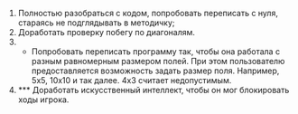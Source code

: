 1. Полностью разобраться с кодом, попробовать переписать с нуля, стараясь не подглядывать в методичку;
2. Доработать проверку побегу по диагоналям.
3. * Попробовать переписать программу так, чтобы она работала с разным равномерным размером полей. При этом пользователю предоставляется возможность задать размер поля. Например, 5х5, 10х10 и так далее. 4х3 считает недопустимым.
4. *** Доработать искусственный интеллект, чтобы он мог блокировать ходы игрока.

